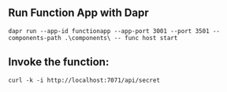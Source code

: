 
## Run Function App with Dapr

```shell
dapr run --app-id functionapp --app-port 3001 --port 3501 --components-path .\components\ -- func host start
```

## Invoke the function: 

```shell
curl -k -i http://localhost:7071/api/secret
```